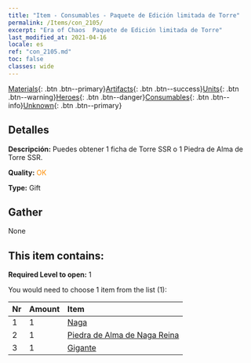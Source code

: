 ```yaml
---
title: "Item - Consumables - Paquete de Edición limitada de Torre"
permalink: /Items/con_2105/
excerpt: "Era of Chaos  Paquete de Edición limitada de Torre"
last_modified_at: 2021-04-16
locale: es
ref: "con_2105.md"
toc: false
classes: wide
---
```

 [Materials](/es/Items/){: .btn .btn--primary}[Artifacts](/es/Items/Artifacts/){: .btn .btn--success}[Units](/es/Items/Units/){: .btn .btn--warning}[Heroes](/es/Items/Heroes/){: .btn .btn--danger}[Consumables](/es/Items/Consumables/){: .btn .btn--info}[Unknown](/es/Items/Unknown/){: .btn .btn--primary}

## Detalles
 **Descripción:** Puedes obtener 1 ficha de Torre SSR o 1 Piedra de Alma de Torre SSR.

 **Quality:** <span style="color: #FF8C00">OK</span>

 **Type:** Gift

## Gather

  None

## This item contains:

 **Required Level to open:** 1

 You would need to choose 1 item from the list (1):

  | Nr | Amount |     Item    |
  |:---|:-------|:------------|
  | 1 | 1 | [Naga](/es/Items/unt_240/) |  | 
  | 2 | 1 | [Piedra de Alma de Naga Reina](/es/Items/unt_325/) |  | 
  | 3 | 1 | [Gigante](/es/Items/unt_241/) |  | 
